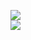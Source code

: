 [![](https://img.shields.io/badge/Made%20With-Github%20Spray-lightgrey.svg?style=for-the-badge&logo=github)](https://github.com/Annihil/github-spray#9969)  
[![](https://i.imgur.com/2DrTn0Z.gif)](https://github.com/Annihil/github-spray)